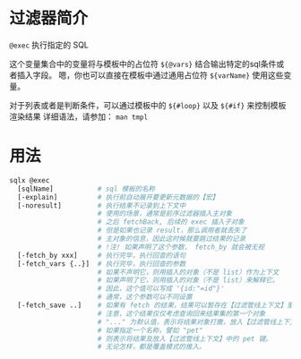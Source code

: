 # 过滤器简介

`@exec` 执行指定的 SQL

这个变量集合中的变量将与模板中的占位符 `${@vars}` 结合输出特定的sql条件或者插入字段。
嗯，你也可以直接在模板中通过通用占位符 `${varName}` 使用这些变量。

对于列表或者是判断条件，可以通过模板中的 `${#loop}` 以及  `${#if}` 来控制模板渲染结果
详细语法，请参加： `man tmpl`


# 用法

```bash
sqlx @exec 
  [sqlName]           # sql 模板的名称
  [-explain]          # 执行前自动展开要更新元数据的【宏】
  [-noresult]         # 执行结果不记录到上下文中
                      # 使用的场景，通常是前序过滤器插入主对象
                      # 之后 fetchBack, 后续的 exec 插入子对象
                      # 但是如果也记录 result，那么调用者就丢失了
                      # 主对象的信息，因此这时候就要跳过结果的记录
                      # !注! 如果声明了这个参数， fetch_by 就会被无视
  [-fetch_by xxx]     # 执行完毕，执行回查的语句
  [-fetch_vars {..}]  # 执行完毕，执行回查的参数
                      # 如果不声明它，则用插入的对象（不是 list）作为上下文
                      # 如果声明了它，则用插入的对象（不是 list）来解释它。
                      # 因此，这个值可以写成 '{id:"=id"}'
                      # 通常，这个参数可以不同设置
  [-fetch_save ..]    # 如果有 fetch 的结果，结果可以暂存在【过滤管线上下文】里，
                      # 注意，这个结果仅仅考虑查询回来结果集的第一个对象
                      # "..." 为默认值，表示将结果对象打撒，放入【过滤管线上下文】
                      # 如果指定一个名称，譬如 "pet" 
                      # 则表示将结果及放入【过滤管线上下文】中的 pet 键。
                      # 无论怎样，都是覆盖模式的推入。
      
```


